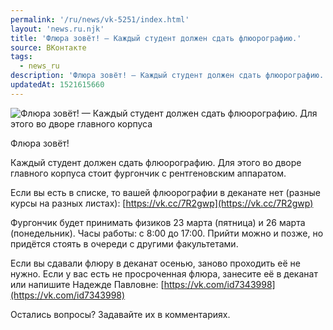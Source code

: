 ```yaml
---
permalink: '/ru/news/vk-5251/index.html'
layout: 'news.ru.njk'
title: 'Флюра зовёт! — Каждый студент должен сдать флюорографию.'
source: ВКонтакте
tags:
  - news_ru
description: 'Флюра зовёт! — Каждый студент должен сдать флюорографию.'
updatedAt: 1521615660
---
```

![Флюра зовёт! — Каждый студент должен сдать флюорографию. Для этого во дворе главного корпуса](https://sun9-9.userapi.com/impf/c847216/v847216708/5f93/RapMkd3P0bo.jpg?size=656x915&quality=96&proxy=1&sign=e706937e8049c506f19210a59dd9f1de&c_uniq_tag=8qDTh51wY1f_MKSvj7AgqFz7U80eY-6g4_PT5FhfD7Q&type=album)

Флюра зовёт!

Каждый студент должен сдать флюорографию. Для этого во дворе главного корпуса стоит фургончик с рентгеновским аппаратом.

Если вы есть в списке, то вашей флюорографии в деканате нет (разные курсы на разных листах): [https://vk.cc/7R2gwp](https://vk.cc/7R2gwp)

Фургончик будет принимать физиков 23 марта (пятница) и 26 марта (понедельник). Часы работы: с 8:00 до 17:00. Прийти можно и позже, но придётся стоять в очереди с другими факультетами.

Если вы сдавали флюру в деканат осенью, заново проходить её не нужно. Если у вас есть не просроченная флюра, занесите её в деканат или напишите Надежде Павловне: [https://vk.com/id7343998](https://vk.com/id7343998)

Остались вопросы? Задавайте их в комментариях.

